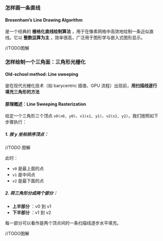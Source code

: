 ### 怎样画一条直线

#### Bresenham’s Line Drawing Algorithm

是一个经典的  **栅格化直线绘制算法** ，用于在像素网格中高效地绘制一条近似直线。它以  **整数运算为主** ，效率很高，广泛用于图形学与嵌入式图形显示。

//TODO图解

### 怎样绘制一个三角面：三角形光栅化

#### Old-school method: Line sweeping

是在现代光栅化技术（如 barycentric 插值、GPU 流程）出现前，**用扫描线逐行填充三角形的方法**

#### 原理概述：Line Sweeping Rasterization

给定一个三角形三个顶点 `v0(x0, y0)`、`v1(x1, y1)`、`v2(x2, y2)`，我们按照如下步骤执行：

##### 1. 按 y 坐标排序顶点：

//TODO 图解

此时：

* `v0` 是最上面的点
* `v1` 是中间点
* `v2` 是最下面的点

##### 2. 将三角形分成两个部分：

* **上半部分** ：v0 到 v1
* **下半部分** ：v1 到 v2

每一部分可以看作是两个顶点间的一条扫描线逐步水平填充。

//TODO图解
